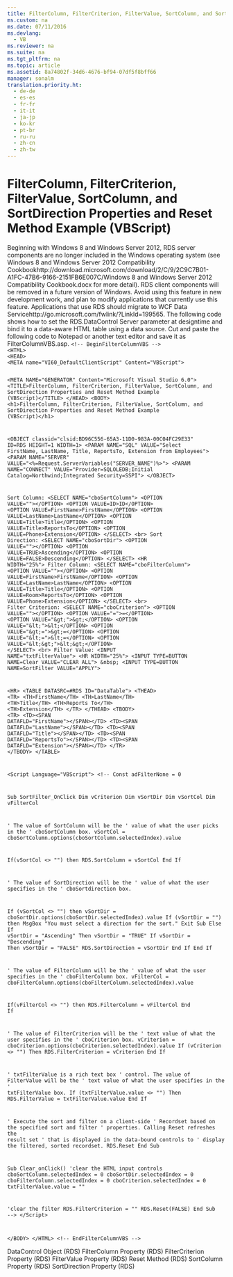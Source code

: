 ```yaml
---
title: FilterColumn, FilterCriterion, FilterValue, SortColumn, and SortDirection Properties and Reset Method Example (VBScript)
ms.custom: na
ms.date: 07/11/2016
ms.devlang: 
  - VB
ms.reviewer: na
ms.suite: na
ms.tgt_pltfrm: na
ms.topic: article
ms.assetid: 8a74802f-34d6-4676-bf94-07df5f8bff66
manager: sonalm
translation.priority.ht: 
  - de-de
  - es-es
  - fr-fr
  - it-it
  - ja-jp
  - ko-kr
  - pt-br
  - ru-ru
  - zh-cn
  - zh-tw
---
```

# FilterColumn, FilterCriterion, FilterValue, SortColumn, and SortDirection Properties and Reset Method Example (VBScript)
<?xml version="1.0" encoding="utf-8"?>
<developerReferenceWithoutSyntaxDocument xmlns="http://ddue.schemas.microsoft.com/authoring/2003/5" xmlns:xlink="http://www.w3.org/1999/xlink" xmlns:xsi="http://www.w3.org/2001/XMLSchema-instance" xsi:schemaLocation="http://ddue.schemas.microsoft.com/authoring/2003/5 http://dduestorage.blob.core.windows.net/ddueschema/developer.xsd">
  <introduction>
    <alert class="important">
      <para>Beginning with Windows 8 and Windows Server 2012, RDS server components are no longer included in the Windows operating system (see Windows 8 and <externalLink><linkText>Windows Server 2012 Compatibility Cookbook</linkText><linkUri>http://download.microsoft.com/download/2/C/9/2C9C7B01-A1FC-47B6-9166-2151FB6E007C/Windows 8 and Windows Server 2012 Compatibility Cookbook.docx</linkUri></externalLink> for more detail). RDS client components will be removed in a future version of Windows. Avoid using this feature in new development work, and plan to modify applications that currently use this feature. Applications that use RDS should migrate to <externalLink><linkText>WCF Data Service</linkText><linkUri>http://go.microsoft.com/fwlink/?LinkId=199565</linkUri></externalLink>.</para>
    </alert>
    <para>The following code shows how to set the <legacyLink xlink:href="d85ea4fc-451c-436e-97b8-58f92b149dd0">RDS.DataControl</legacyLink> <legacyBold>Server</legacyBold> parameter at designtime and bind it to a data-aware HTML table using a data source. Cut and paste the following code to Notepad or another text editor and save it as <legacyBold>FilterColumnVBS.asp</legacyBold>.</para>
    <code>&lt;!-- BeginFilterColumnVBS --&gt;
&lt;HTML&gt;
&lt;HEAD&gt;
&lt;META name="VI60_DefaultClientScript" Content="VBScript"&gt;

&lt;META NAME="GENERATOR" Content="Microsoft Visual Studio 6.0"&gt;
&lt;TITLE&gt;FilterColumn, FilterCriterion, FilterValue, SortColumn, and SortDirection 
Properties and Reset Method Example (VBScript)&lt;/TITLE&gt;
&lt;/HEAD&gt;
&lt;BODY&gt;
&lt;h1&gt;FilterColumn, FilterCriterion, FilterValue, SortColumn, and SortDirection 
Properties and Reset Method Example (VBScript)&lt;/h1&gt;

&lt;OBJECT classid="clsid:BD96C556-65A3-11D0-983A-00C04FC29E33"
   ID=RDS HEIGHT=1 WIDTH=1&gt;
   &lt;PARAM NAME="SQL" VALUE="Select FirstName, LastName, Title, ReportsTo, Extension from Employees"&gt;
   &lt;PARAM NAME="SERVER" VALUE="&lt;%=Request.ServerVariables("SERVER_NAME")%&gt;"&gt;
   &lt;PARAM NAME="CONNECT" VALUE="Provider=SQLOLEDB;Initial Catalog=Northwind;Integrated Security=SSPI"&gt;
&lt;/OBJECT&gt;

Sort Column: &lt;SELECT NAME="cboSortColumn"&gt; 
              &lt;OPTION VALUE=""&gt;&lt;/OPTION&gt;
                  &lt;OPTION VALUE=ID&gt;ID&lt;/OPTION&gt;
                  &lt;OPTION VALUE=FirstName&gt;FirstName&lt;/OPTION&gt;
                  &lt;OPTION VALUE=LastName&gt;LastName&lt;/OPTION&gt;
                  &lt;OPTION VALUE=Title&gt;Title&lt;/OPTION&gt;
                  &lt;OPTION VALUE=Title&gt;ReportsTo&lt;/OPTION&gt;
                  &lt;OPTION VALUE=Phone&gt;Extension&lt;/OPTION&gt;
             &lt;/SELECT&gt;
             &lt;br&gt;
Sort Direction: &lt;SELECT NAME="cboSortDir"&gt; 
              &lt;OPTION VALUE=""&gt;&lt;/OPTION&gt;
                  &lt;OPTION VALUE=TRUE&gt;Ascending&lt;/OPTION&gt;
                  &lt;OPTION VALUE=FALSE&gt;Descending&lt;/OPTION&gt;
                &lt;/SELECT&gt;
&lt;HR WIDTH="25%"&gt;
Filter Column: &lt;SELECT NAME="cboFilterColumn"&gt; 
              &lt;OPTION VALUE=""&gt;&lt;/OPTION&gt;
                  &lt;OPTION VALUE=FirstName&gt;FirstName&lt;/OPTION&gt;
                  &lt;OPTION VALUE=LastName&gt;LastName&lt;/OPTION&gt;
                  &lt;OPTION VALUE=Title&gt;Title&lt;/OPTION&gt;
                  &lt;OPTION VALUE=Room&gt;ReportsTo&lt;/OPTION&gt;
                  &lt;OPTION VALUE=Phone&gt;Extension&lt;/OPTION&gt;
             &lt;/SELECT&gt;
             &lt;br&gt;
Filter Criterion: &lt;SELECT NAME="cboCriterion"&gt; 
                    &lt;OPTION VALUE=""&gt;&lt;/OPTION&gt;
                    &lt;OPTION VALUE="="&gt;=&lt;/OPTION&gt;
                    &lt;OPTION VALUE="&amp;gt;"&gt;&amp;gt;&lt;/OPTION&gt;
                    &lt;OPTION VALUE="&amp;lt;"&gt;&amp;lt;&lt;/OPTION&gt;
                    &lt;OPTION VALUE="&amp;gt;="&gt;&amp;gt;=&lt;/OPTION&gt;
                    &lt;OPTION VALUE="&amp;lt;="&gt;&amp;lt;=&lt;/OPTION&gt;
                    &lt;OPTION VALUE="&amp;lt;&amp;gt;"&gt;&amp;lt;&amp;gt;&lt;/OPTION&gt;
                  &lt;/SELECT&gt; 
              &lt;br&gt;
Filter Value: &lt;INPUT NAME="txtFilterValue"&gt;
&lt;HR WIDTH="25%"&gt;
&lt;INPUT TYPE=BUTTON NAME=Clear VALUE="CLEAR ALL"&gt; &amp;nbsp;
&lt;INPUT TYPE=BUTTON NAME=SortFilter VALUE="APPLY"&gt;

&lt;HR&gt;
&lt;TABLE DATASRC=#RDS ID="DataTable"&gt;
&lt;THEAD&gt;
  &lt;TR&gt;
    &lt;TH&gt;FirstName&lt;/TH&gt;
    &lt;TH&gt;LastName&lt;/TH&gt;
    &lt;TH&gt;Title&lt;/TH&gt;
    &lt;TH&gt;Reports To&lt;/TH&gt;
    &lt;TH&gt;Extension&lt;/TH&gt;
  &lt;/TR&gt;
&lt;/THEAD&gt;
&lt;TBODY&gt;
  &lt;TR&gt;
    &lt;TD&gt;&lt;SPAN DATAFLD="FirstName"&gt;&lt;/SPAN&gt;&lt;/TD&gt;
    &lt;TD&gt;&lt;SPAN DATAFLD="LastName"&gt;&lt;/SPAN&gt;&lt;/TD&gt;
    &lt;TD&gt;&lt;SPAN DATAFLD="Title"&gt;&lt;/SPAN&gt;&lt;/TD&gt;
    &lt;TD&gt;&lt;SPAN DATAFLD="ReportsTo"&gt;&lt;/SPAN&gt;&lt;/TD&gt;
    &lt;TD&gt;&lt;SPAN DATAFLD="Extension"&gt;&lt;/SPAN&gt;&lt;/TD&gt;
  &lt;/TR&gt;
&lt;/TBODY&gt;
&lt;/TABLE&gt;

&lt;Script Language="VBScript"&gt;
&lt;!--
Const adFilterNone = 0

Sub SortFilter_OnClick
   Dim vCriterion
   Dim vSortDir
   Dim vSortCol
   Dim vFilterCol
   
   ' The value of SortColumn will be the 
   ' value of what the user picks in the
   ' cboSortColumn box.
   vSortCol = cboSortColumn.options(cboSortColumn.selectedIndex).value
   
   If(vSortCol &lt;&gt; "") then
      RDS.SortColumn = vSortCol
   End If

   ' The value of SortDirection will be the 
   ' value of what the user specifies in the
   ' cboSortdirection box.
   
   If (vSortCol &lt;&gt; "") then
      vSortDir = cboSortDir.options(cboSortDir.selectedIndex).value
      If (vSortDir = "") then
         MsgBox "You must select a direction for the sort."
         Exit Sub
      Else
         If vSortDir = "Ascending" Then vSortDir = "TRUE"
         If vSortDir = "Descending" Then vSortDir = "FALSE"
         RDS.SortDirection = vSortDir
      End If
   End If

   ' The value of FilterColumn will be the 
   ' value of what the user specifies in the
   ' cboFilterColumn box.
   vFilterCol = cboFilterColumn.options(cboFilterColumn.selectedIndex).value
   
   If(vFilterCol &lt;&gt; "") then
      RDS.FilterColumn = vFilterCol
   End If

   ' The value of FilterCriterion will be the 
   ' text value of what the user specifies in the
   ' cboCriterion box.
   vCriterion = cboCriterion.options(cboCriterion.selectedIndex).value
   If (vCriterion &lt;&gt; "") Then
      RDS.FilterCriterion = vCriterion
   End If

   ' txtFilterValue is a rich text box
   ' control. The value of FilterValue will be the 
   ' text value of what the user specifies in the
   ' txtFilterValue box.
   If (txtFilterValue.value &lt;&gt; "") Then
      RDS.FilterValue = txtFilterValue.value
   End If

   ' Execute the sort and filter on a client-side
   ' Recordset based on the specified sort and filter
   ' properties. Calling Reset refreshes the result set
   ' that is displayed in the data-bound controls to
   ' display the filtered, sorted recordset.
   RDS.Reset
End Sub

Sub Clear_onClick()
   'clear the HTML input controls
   cboSortColumn.selectedIndex = 0
   cboSortDir.selectedIndex = 0
   cboFilterColumn.selectedIndex = 0
   cboCriterion.selectedIndex = 0
   txtFilterValue.value = ""
   
   'clear the filter
   RDS.FilterCriterion = ""
   RDS.Reset(FALSE)
End Sub
--&gt;
&lt;/Script&gt;

&lt;/BODY&gt;
&lt;/HTML&gt;
&lt;!-- EndFilterColumnVBS --&gt;</code>
  </introduction>
  <relatedTopics>
<link xlink:href="d85ea4fc-451c-436e-97b8-58f92b149dd0">DataControl Object (RDS)</link>
<link xlink:href="0a5473e8-8ce6-4518-83fb-4920b827e285">FilterColumn Property (RDS)</link>
<link xlink:href="24eb03ba-ccfd-4353-b6af-03586b2da6fd">FilterCriterion Property (RDS)</link>
<link xlink:href="28f17186-b842-4cf9-b320-a9bb941c481b">FilterValue Property (RDS)</link>
<link xlink:href="3957197a-f543-4d6b-9e11-67a77c2063b7">Reset Method (RDS)</link>
<link xlink:href="f6f80f67-f0fb-4e63-a5f5-8fdf312aac63">SortColumn Property (RDS)</link>
<link xlink:href="1d9d8715-e4ad-4ff3-bf7f-f1dc0532d8c2">SortDirection Property (RDS)</link>
</relatedTopics>
</developerReferenceWithoutSyntaxDocument>
